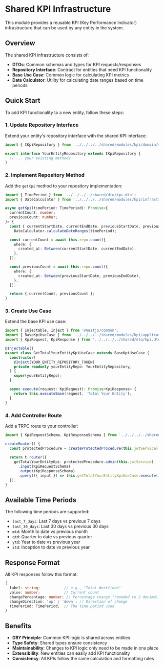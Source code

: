 # Shared KPI Infrastructure

This module provides a reusable KPI (Key Performance Indicator) infrastructure that can be used by any entity in the system.

## Overview

The shared KPI infrastructure consists of:
- **DTOs**: Common schemas and types for KPI requests/responses
- **Repository Interface**: Contract for entities that need KPI functionality
- **Base Use Case**: Common logic for calculating KPI metrics
- **Date Calculator**: Utility for calculating date ranges based on time periods

## Quick Start

To add KPI functionality to a new entity, follow these steps:

### 1. Update Repository Interface

Extend your entity's repository interface with the shared KPI interface:

```typescript
import { IKpiRepository } from '../../../../shared/modules/kpi/domain/repositories/kpi.repository.interface';

export interface YourEntityRepository extends IKpiRepository {
  // ... your existing methods
}
```

### 2. Implement Repository Method

Add the `getKpi` method to your repository implementation:

```typescript
import { TimePeriod } from '../../../../shared/dto/kpi.dto';
import { DateCalculator } from '../../../../shared/modules/kpi/infrastructure/utils/date-calculator.util';

async getKpi(timePeriod: TimePeriod): Promise<{
  currentCount: number;
  previousCount: number;
}> {
  const { currentStartDate, currentEndDate, previousStartDate, previousEndDate } = 
    DateCalculator.calculateDateRanges(timePeriod);

  const currentCount = await this.repo.count({
    where: {
      created_at: Between(currentStartDate, currentEndDate),
    },
  });

  const previousCount = await this.repo.count({
    where: {
      created_at: Between(previousStartDate, previousEndDate),
    },
  });

  return { currentCount, previousCount };
}
```

### 3. Create Use Case

Extend the base KPI use case:

```typescript
import { Injectable, Inject } from '@nestjs/common';
import { BaseKpiUseCase } from '../../../../shared/modules/kpi/application/use-cases/base-kpi.use-case';
import { KpiRequest, KpiResponse } from '../../../../shared/dto/kpi.dto';

@Injectable()
export class GetTotalYourEntityKpiUseCase extends BaseKpiUseCase {
  constructor(
    @Inject(YOUR_ENTITY_REPOSITORY_TOKEN)
    private readonly yourEntityRepo: YourEntityRepository,
  ) {
    super(yourEntityRepo);
  }

  async execute(request: KpiRequest): Promise<KpiResponse> {
    return this.executeBase(request, 'Total Your Entity');
  }
}
```

### 4. Add Controller Route

Add a TRPC route to your controller:

```typescript
import { KpiRequestSchema, KpiResponseSchema } from '../../../../shared/dto/kpi.dto';

createRouter() {
  const protectedProcedure = createProtectedProcedure(this.jwtService);
  
  return t.router({
    getTotalYourEntityKpi: protectedProcedure.admin(this.jwtService)
      .input(KpiRequestSchema)
      .output(KpiResponseSchema)
      .query(({ input }) => this.getTotalYourEntityKpiUseCase.execute(input)),
  });
}
```

## Available Time Periods

The following time periods are supported:
- `last_7_days`: Last 7 days vs previous 7 days
- `last_30_days`: Last 30 days vs previous 30 days
- `mtd`: Month to date vs previous month
- `qtd`: Quarter to date vs previous quarter
- `ytd`: Year to date vs previous year
- `itd`: Inception to date vs previous year

## Response Format

All KPI responses follow this format:

```typescript
{
  label: string;           // e.g., "Total Workflows"
  value: number;           // Current count
  changePercentage: number; // Percentage change (rounded to 2 decimal places)
  changeDirection: 'up' | 'down'; // Direction of change
  timePeriod: TimePeriod;  // The time period used
}
```

## Benefits

- **DRY Principle**: Common KPI logic is shared across entities
- **Type Safety**: Shared types ensure consistency
- **Maintainability**: Changes to KPI logic only need to be made in one place
- **Extensibility**: New entities can easily add KPI functionality
- **Consistency**: All KPIs follow the same calculation and formatting rules 